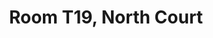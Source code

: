 ---
basin: 'No'
cudn: true
floor: Second
grade: 3
images:
- /room_database/images/noc/t19_1.jpg
- /room_database/images/noc/t19_2.jpg
living_room: 'No'
location: North Court
name: T19
network: Wireless Only
title: Room T19, North Court
---
